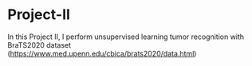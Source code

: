 # Project-II

In this Project II, I perform unsupervised learning tumor recognition with BraTS2020 dataset
(https://www.med.upenn.edu/cbica/brats2020/data.html)
